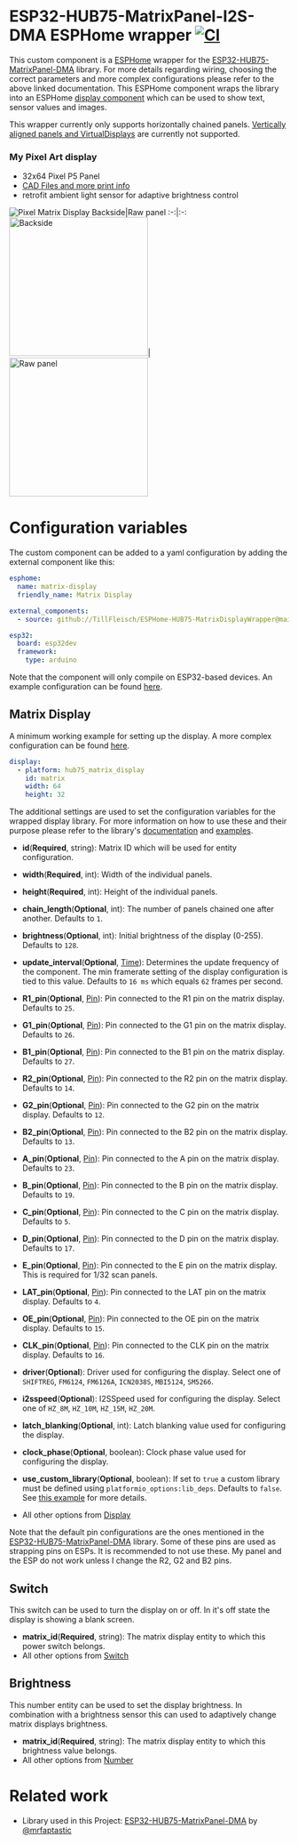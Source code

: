 # ESP32-HUB75-MatrixPanel-I2S-DMA ESPHome wrapper [![CI](https://github.com/TillFleisch/ESPHome-HUB75-MatrixDisplayWrapper/actions/workflows/ci.yaml/badge.svg?branch=main)](https://github.com/TillFleisch/ESPHome-HUB75-MatrixDisplayWrapper/actions/workflows/ci.yaml)

This custom component is a [ESPHome](https://esphome.io/) wrapper for the [ESP32-HUB75-MatrixPanel-DMA](https://github.com/mrfaptastic/ESP32-HUB75-MatrixPanel-DMA#master) library. For more details regarding wiring, choosing the correct parameters and more complex configurations please refer to the above linked documentation.
This ESPHome component wraps the library into an ESPHome [display component](https://esphome.io/components/display/index.html) which can be used to show text, sensor values and images.

This wrapper currently only supports horizontally chained panels.
[Vertically aligned panels and VirtualDisplays](https://github.com/mrfaptastic/ESP32-HUB75-MatrixPanel-DMA/tree/master/examples/ChainedPanels) are currently not supported.

### My Pixel Art display

- 32x64 Pixel P5 Panel
- [CAD Files and more print info](https://www.printables.com/model/600039-pixel-art-matrix-display)
- retrofit ambient light sensor for adaptive brightness control

![Pixel Matrix Display](images/pixel_matrix_display_front.gif)
Backside|Raw panel
:-:|:-:
<img src="images/pixel_matrix_display_back.jpg" alt="Backside" width="250"/>|  <img src="images/pixel_matrix_panel_raw.gif" alt="Raw panel" width="250"/>

# Configuration variables

The custom component can be added to a yaml configuration by adding the external component like this:

```yaml
esphome:
  name: matrix-display
  friendly_name: Matrix Display

external_components:
  - source: github://TillFleisch/ESPHome-HUB75-MatrixDisplayWrapper@main

esp32:
  board: esp32dev
  framework:
    type: arduino
```

Note that the component will only compile on ESP32-based devices.
An example configuration can be found [here](example.yaml).

## Matrix Display

A minimum working example for setting up the display. A more complex configuration can be found [here](complex_matrix_config.yaml).

```yaml
display:
  - platform: hub75_matrix_display
    id: matrix
    width: 64
    height: 32
```

The additional settings are used to set the configuration variables for the wrapped display library. For more information on how to use these and their purpose please refer to the library's [documentation](https://github.com/mrfaptastic/ESP32-HUB75-MatrixPanel-DMA/tree/master) and [examples](https://github.com/mrfaptastic/ESP32-HUB75-MatrixPanel-DMA/tree/master/examples).

- **id**(**Required**, string): Matrix ID which will be used for entity configuration.
- **width**(**Required**, int): Width of the individual panels.
- **height**(**Required**, int): Height of the individual panels.
- **chain_length**(**Optional**, int): The number of panels chained one after another. Defaults to `1`.
- **brightness**(**Optional**, int): Initial brightness of the display (0-255). Defaults to `128`.
- **update_interval**(**Optional**, [Time](https://esphome.io/guides/configuration-types.html#config-time)): Determines the update frequency of the component. The min framerate setting of the display configuration is tied to this value. Defaults to `16 ms` which equals `62` frames per second.

- **R1_pin**(**Optional**, [Pin](https://esphome.io/guides/configuration-types.html#config-pin)): Pin connected to the R1 pin on the matrix display. Defaults to `25`.
- **G1_pin**(**Optional**, [Pin](https://esphome.io/guides/configuration-types.html#config-pin)): Pin connected to the G1 pin on the matrix display. Defaults to `26`.
- **B1_pin**(**Optional**, [Pin](https://esphome.io/guides/configuration-types.html#config-pin)): Pin connected to the B1 pin on the matrix display. Defaults to `27`.
- **R2_pin**(**Optional**, [Pin](https://esphome.io/guides/configuration-types.html#config-pin)): Pin connected to the R2 pin on the matrix display. Defaults to `14`.
- **G2_pin**(**Optional**, [Pin](https://esphome.io/guides/configuration-types.html#config-pin)): Pin connected to the G2 pin on the matrix display. Defaults to `12`.
- **B2_pin**(**Optional**, [Pin](https://esphome.io/guides/configuration-types.html#config-pin)): Pin connected to the B2 pin on the matrix display. Defaults to `13`.

- **A_pin**(**Optional**, [Pin](https://esphome.io/guides/configuration-types.html#config-pin)): Pin connected to the A pin on the matrix display. Defaults to `23`.
- **B_pin**(**Optional**, [Pin](https://esphome.io/guides/configuration-types.html#config-pin)): Pin connected to the B pin on the matrix display. Defaults to `19`.
- **C_pin**(**Optional**, [Pin](https://esphome.io/guides/configuration-types.html#config-pin)): Pin connected to the C pin on the matrix display. Defaults to `5`.
- **D_pin**(**Optional**, [Pin](https://esphome.io/guides/configuration-types.html#config-pin)): Pin connected to the D pin on the matrix display. Defaults to `17`.
- **E_pin**(**Optional**, [Pin](https://esphome.io/guides/configuration-types.html#config-pin)): Pin connected to the E pin on the matrix display. This is required for 1/32 scan panels.

- **LAT_pin**(**Optional**, [Pin](https://esphome.io/guides/configuration-types.html#config-pin)): Pin connected to the LAT pin on the matrix display. Defaults to `4`.
- **OE_pin**(**Optional**, [Pin](https://esphome.io/guides/configuration-types.html#config-pin)): Pin connected to the OE pin on the matrix display. Defaults to `15`.
- **CLK_pin**(**Optional**, [Pin](https://esphome.io/guides/configuration-types.html#config-pin)): Pin connected to the CLK pin on the matrix display. Defaults to `16`.

- **driver**(**Optional**): Driver used for configuring the display. Select one of `SHIFTREG`, `FM6124`, `FM6126A`, `ICN2038S`, `MBI5124`, `SM5266`.
- **i2sspeed**(**Optional**): I2SSpeed used for configuring the display. Select one of `HZ_8M`, `HZ_10M`, `HZ_15M`, `HZ_20M`.
- **latch_blanking**(**Optional**, int): Latch blanking value used for configuring the display.
- **clock_phase**(**Optional**, boolean): Clock phase value used for configuring the display.
- **use_custom_library**(**Optional**, boolean): If set to `true` a custom library must be defined using `platformio_options:lib_deps`. Defaults to `false`. See [this example](custom_library.yaml) for more details.

- All other options from [Display](https://esphome.io/components/display/index.html)

Note that the default pin configurations are the ones mentioned in the [ESP32-HUB75-MatrixPanel-DMA](https://github.com/mrfaptastic/ESP32-HUB75-MatrixPanel-DMA) library. Some of these pins are used as strapping pins on ESPs. It is recommended to not use these.
My panel and the ESP do not work unless I change the R2, G2 and B2 pins.

## Switch

This switch can be used to turn the display on or off. In it's off state the display is showing a blank screen.

- **matrix_id**(**Required**, string): The matrix display entity to which this power switch belongs.
- All other options from [Switch](https://esphome.io/components/switch/index.html#config-switch)

## Brightness

This number entity can be used to set the display brightness. In combination with a brightness sensor this can used to adaptively change matrix displays brightness.

- **matrix_id**(**Required**, string): The matrix display entity to which this brightness value belongs.
- All other options from [Number](https://esphome.io/components/number/index.html#config-number)

# Related work

- Library used in this Project: [ESP32-HUB75-MatrixPanel-DMA](https://github.com/mrfaptastic/ESP32-HUB75-MatrixPanel-DMA) by [@mrfaptastic](https://github.com/mrfaptastic)

